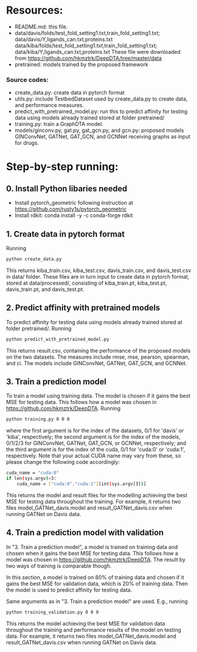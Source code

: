 # Resources:

+ README.md: this file.
+ data/davis/folds/test_fold_setting1.txt,train_fold_setting1.txt; data/davis/Y,ligands_can.txt,proteins.txt
  data/kiba/folds/test_fold_setting1.txt,train_fold_setting1.txt; data/kiba/Y,ligands_can.txt,proteins.txt
  These file were downloaded from https://github.com/hkmztrk/DeepDTA/tree/master/data
+ pretrained: models trained by the proposed framework 

###  Source codes:
+ create_data.py: create data in pytorch format
+ utils.py: include TestbedDataset used by create_data.py to create data, and performance measures.
+ predict_with_pretrained_model.py: run this to predict affinity for testing data using models already trained stored at folder pretrained/
+ training.py: train a GraphDTA model.
+ models/ginconv.py, gat.py, gat_gcn.py, and gcn.py: proposed models GINConvNet, GATNet, GAT_GCN, and GCNNet receiving graphs as input for drugs.

# Step-by-step running:

## 0. Install Python libaries needed
+ Install pytorch_geometric following instruction at https://github.com/rusty1s/pytorch_geometric
+ Install rdkit: conda install -y -c conda-forge rdkit

## 1. Create data in pytorch format
Running
```sh
python create_data.py
```
This returns kiba_train.csv, kiba_test.csv, davis_train.csv, and davis_test.csv in data/ folder. These files are in turn input to create data in pytorch format,
stored at data/processed/, consisting of  kiba_train.pt, kiba_test.pt, davis_train.pt, and davis_test.pt.

## 2. Predict affinity with pretrained models
To predict affinity for testing data using models already trained stored at folder pretrained/. Running 
```sh
python predict_with_pretrained_model.py
```
This returns result.csv, containing the performance of the proposed models on the two datasets. The measures include rmse, mse, pearson, spearman, and ci.
The models include GINConvNet, GATNet, GAT_GCN, and GCNNet.

## 3. Train a prediction model
To train a model using training data. The model is chosen if it gains the best MSE for testing data. This follows how a model was chosen in https://github.com/hkmztrk/DeepDTA. 
Running 

```sh
python training.py 0 0 0
```

where the first argument is for the index of the datasets, 0/1 for 'davis' or 'kiba', respectively;
 the second argument is for the index of the models, 0/1/2/3 for GINConvNet, GATNet, GAT_GCN, or GCNNet, respectively;
 and the third argument is for the index of the cuda, 0/1 for 'cuda:0' or 'cuda:1', respectively. 
 Note that your actual CUDA name may vary from these, so please change the following code accordingly:
```sh
cuda_name = "cuda:0"
if len(sys.argv)>3:
    cuda_name = ["cuda:0","cuda:1"][int(sys.argv[3])]
```

This returns the model and result files for the modelling achieving the best MSE for testing data throughout the training.
For example, it returns two files model_GATNet_davis.model and result_GATNet_davis.csv when running GATNet on Davis data.

## 4. Train a prediction model with validation 

In "3. Train a prediction model", a model is trained on training data and chosen when it gains the best MSE for testing data.
This follows how a model was chosen in https://github.com/hkmztrk/DeepDTA. The result by two ways of training is comparable though.

In this section, a model is trained on 80% of training data and chosen if it gains the best MSE for validation data, 
which is 20% of training data. Then the model is used to predict affinity for testing data.

Same arguments as in "3. Train a prediction model" are used. E.g., running 

```sh
python training_validation.py 0 0 0
```

This returns the model achieving the best MSE for validation data throughout the training and performance results of the model on testing data.
For example, it returns two files model_GATNet_davis.model and result_GATNet_davis.csv when running GATNet on Davis data.
